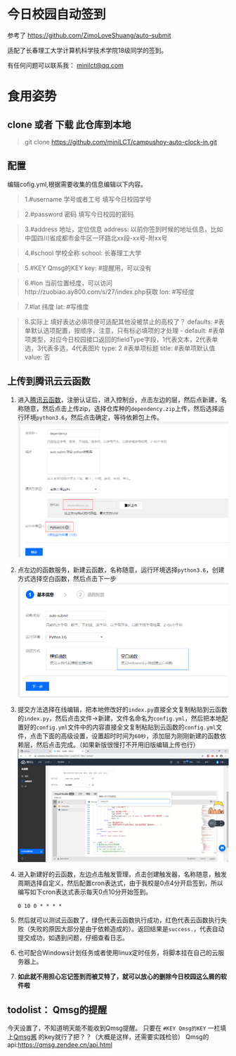 # 今日校园自动签到
参考了 https://github.com/ZimoLoveShuang/auto-submit

适配了长春理工大学计算机科学技术学院18级同学的签到。

有任何问题可以联系我： minilct@qq.com

# 食用姿势

## clone 或者 下载 此仓库到本地
> git clone https://github.com/miniLCT/campushoy-auto-clock-in.git

## 配置
编辑cofig.yml,根据需要收集的信息编辑以下内容。

> 1.#username 学号或者工号
填写今日校园学号
      
>2.#password 密码
填写今日校园的密码
    
>3.#address 地址，定位信息
address:  以前你签到时候的地址信息，比如 中国四川省成都市金牛区一环路北xx段-xx号-附xx号

>4.#school 学校全称
school: 长春理工大学
      
>5.#KEY Qmsg的KEY
key:  #提醒用，可以没有 

>6.#lon 当前位置经度，可以访问http://zuobiao.ay800.com/s/27/index.php获取
lon: #写经度

>7.#lat 纬度
lat:  #写维度

>8.实际上 填好表达必填项便可适配其他没被禁止的高校了？
 defaults:
    #表单默认选项配置，按顺序，注意，只有标必填项的才处理
    - default:
        #表单项类型，对应今日校园接口返回的fieldType字段，1代表文本，2代表单选，3代表多选，4代表图片
        type: 2
        #表单项标题
        title: 
        #表单项默认值
        value: 否

## 上传到腾讯云云函数
1. 进入[腾讯云函数](https://console.cloud.tencent.com/scf/index?rid=1)，注册认证后，进入控制台，点击左边的层，然后点新建，名称随意，然后点击上传zip，选择仓库种的`dependency.zip`上传，然后选择运行环境`python3.6`，然后点击确定，等待依赖包上传。
![新建腾讯云函数依赖](Screenshot/ed6044e6.png)

2. 点左边的函数服务，新建云函数，名称随意，运行环境选择`python3.6`，创建方式选择空白函数，然后点击下一步
![新建腾讯云函数](Screenshot/a971478e.png)

3. 提交方法选择在线编辑，把本地修改好的`index.py`直接全文复制粘贴到云函数的`index.py`，然后点击文件->新建，文件名命名为`config.yml`，然后把本地配置好的`config.yml`文件中的内容直接全文复制粘贴到云函数的`config.yml`文件，点击下面的高级设置，设置超时时间为`60秒`，添加层为刚刚新建的函数依赖层，然后点击完成。（如果新版很慢打不开用旧版编辑上传也行）
![配置腾讯云函数](Screenshot/1aa80c41.png)

4. 进入新建好的云函数，左边点击触发管理，点击创建触发器，名称随意，触发周期选择自定义，然后配置cron表达式，由于我校是0点4分开启签到，所以编写如下cron表达式表示每天0点10分开始签到。
    ```shell script
   0 10 0 * * * *
    ```

5. 然后就可以测试云函数了，绿色代表云函数执行成功，红色代表云函数执行失败（失败的原因大部分是由于依赖造成的）。返回结果是`success.`，代表自动提交成功，如遇到问题，仔细查看日志。

6. 也可配合Windows计划任务或者使用linux定时任务，将脚本挂在自己的云服务器上。

7. **如此就不用担心忘记签到而被艾特了，就可以放心的删除今日校园这么屑的软件啦**

## todolist： Qmsg的提醒
今天设置了，不知道明天能不能收到Qmsg提醒。
只要在  `#KEY Qmsg的KEY` 一栏填上[Qmsg酱](https://qmsg.zendee.cn/) 的key就行了把？？（大概是这样，还需要实践检验）
Qmsg的api:https://qmsg.zendee.cn/api.html